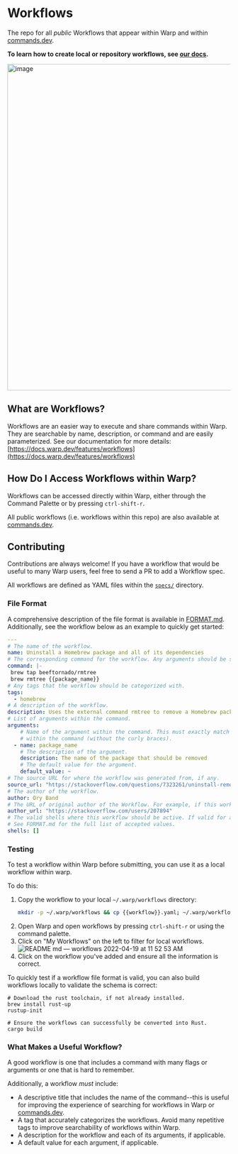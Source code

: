 # Workflows

The repo for all _public_ Workflows that appear within Warp and within [commands.dev](https://www.commands.dev/).

**To learn how to create local or repository workflows, see [our docs](https://github.com/warpdotdev/warp-internal/pull/2205).**

<img width="736" alt="image" src="https://user-images.githubusercontent.com/4110292/164031239-49f0ec9e-f124-44c4-89e6-6facc9bf9a8f.png">


## What are Workflows?

Workflows are an easier way to execute and share commands within Warp. They are searchable by name, description, or command and are easily parameterized. See our documentation for more details: [https://docs.warp.dev/features/workflows](https://docs.warp.dev/features/workflows)

## How Do I Access Workflows within Warp?

Workflows can be accessed directly within Warp, either through the Command Palette or by pressing `ctrl-shift-r`.

All public workflows (i.e. workflows within this repo) are also available at [commands.dev](https://www.commands.dev/).

## Contributing
Contributions are always welcome! If you have a workflow that would be useful to many Warp users, feel free to send a PR to add a Workflow spec.

All workflows are defined as YAML files within the [`specs/`](specs/) directory. 

### File Format
A comprehensive description of the file format is available in [FORMAT.md](FORMAT.md).
Additionally, see the workflow below as an example to quickly get started:

```yaml
---
# The name of the workflow.
name: Uninstall a Homebrew package and all of its dependencies
# The corresponding command for the workflow. Any arguments should be surrounded with two curly braces. E.g `command {{arg}}`.
command: |-
 brew tap beeftornado/rmtree
 brew rmtree {{package_name}}
# Any tags that the workflow should be categorized with.
tags:
  - homebrew
# A description of the workflow.
description: Uses the external command rmtree to remove a Homebrew package and all of its dependencies
# List of arguments within the command.
arguments:
    # Name of the argument within the command. This must exactly match the name of the argument
    # within the command (without the curly braces).
  - name: package_name
    # The description of the argument.
    description: The name of the package that should be removed
    # The default value for the argument.
    default_value: ~
# The source URL for where the workflow was generated from, if any.
source_url: "https://stackoverflow.com/questions/7323261/uninstall-remove-a-homebrew-package-including-all-its-dependencies"
# The author of the workflow.
author: Ory Band
# The URL of original author of the Workflow. For example, if this workflow was generated from StackOverflow, the `author_url` would be the StackOverflow author's profile page.
author_url: "https://stackoverflow.com/users/207894"
# The valid shells where this workflow should be active. If valid for all shells, this can be left empty. 
# See FORMAT.md for the full list of accepted values.
shells: []
```

### Testing
To test a workflow within Warp before submitting, you can use it as a local workflow within warp.

To do this:
1) Copy the workflow to your local `~/.warp/workflows` directory:
    ```bash
    mkdir -p ~/.warp/workflows && cp {{workflow}}.yaml; ~/.warp/workflows/
    ```
2) Open Warp and open workflows by pressing `ctrl-shift-r` or using the command palette.
3) Click on "My Workflows" on the left to filter for local workflows.
![README md — workflows 2022-04-19 at 11 52 53 AM](https://user-images.githubusercontent.com/4110292/164045025-8eb3dd66-260a-4b12-8a4b-beae563db8ee.jpg)
4) Click on the workflow you've added and ensure all the information is correct.

To quickly test if a workflow file format is valid, you can also build workflows locally to validate the schema is correct:
```
# Download the rust toolchain, if not already installed.
brew install rust-up
rustup-init

# Ensure the workflows can successfully be converted into Rust.
cargo build
```


### What Makes a Useful Workflow?
A good workflow is one that includes a command with many flags or arguments or one that is hard to remember.

Additionally, a workflow _must_ include:

* A descriptive title that includes the name of the command--this is useful for improving the experience of searching for workflows in Warp or [commands.dev](https://www.commands.dev/).
* A tag that accurately categorizes the workflows. Avoid many repetitive tags to improve searchability of workflows within Warp.
* A description for the workflow and each of its arguments, if applicable.
* A default value for each argument, if applicable.

